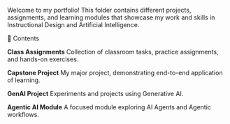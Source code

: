 Welcome to my portfolio! This folder contains different projects, assignments, and learning modules that showcase my work and skills in Instructional Design and Artificial Intelligence.

📂 Contents

**Class Assignments**
Collection of classroom tasks, practice assignments, and hands-on exercises.

**Capstone Project**
My major project, demonstrating end-to-end application of learning.

**GenAI Project**
Experiments and projects using Generative AI.

**Agentic AI Module**
A focused module exploring AI Agents and Agentic workflows.
